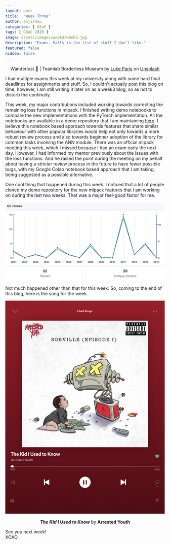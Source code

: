 ```yaml
---
layout: post
title:  "Week Three"
author: anjishnu
categories: [ GSoC ]
tags: [ GSoC 2020 ]
image: assets/images/week3/week3.jpg
description: "Exams. Falls in the list of stuff I don't like."
featured: false
hidden: false
---
```


<center><span>Wanderlust 🥺 | Teamlab Borderless Museum by <a href="https://unsplash.com/@paradoxis?utm_source=unsplash&amp;utm_medium=referral&amp;utm_content=creditCopyText">Luke Paris</a> on <a href="https://unsplash.com/t/technology?utm_source=unsplash&amp;utm_medium=referral&amp;utm_content=creditCopyText">Unsplash</a></span></center>

<p></p>

I had multiple exams this week at my university along with some hard final
deadlines for assignments and stuff. So, I couldn't actually post this blog on
time, however, I am still writing it later on as a week3 blog, so as not to
disturb the continuity.

This week, my major contributions included working towards correcting the
remaining loss functions in mlpack. I finished writing demo notebooks to compare
the new implementations with the PyTorch implementation. All the notebooks are
available in a demo repository that I am maintaining
[here](https://github.com/iamshnoo/mlpack-testing/tree/master/loss_functions).
I believe this notebook based approach towards features that share similar
behaviour with other popular libraries would help not only towards a more robust
review process and also towards beginner adoption of the library for common
tasks involving the ANN module. There was an official mlpack meeting this week,
which I missed because I had an exam early the next day. However, I had informed
my mentor previously about the issues with the loss functions. And he raised the
point during the meeting on my behalf about having a stricter review process in
the future to have fewer possible bugs, with my Google Colab notebook based
approach that I am taking, being suggested as a possible alternative.

One cool thing that happened during this week. I  noticed that a lot of people
cloned my demo repository for the new mlpack features that I am working on
during the last two weeks. That was a major feel-good factor for me.

<div align="center">
<img src="../assets/images/week3/such clone much wow.png">
<p></p>
</div>

Not much happened other than that for this week. So, coming to the end of this
blog, here is the song for the week.

<div align="center">
<img src="../assets/images/week3/song.jpeg">
<p><b><i>The Kid I Used to Know</i></b> by <b>Arrested Youth</b></p>
</div>

See you next week!<br>
XOXO

